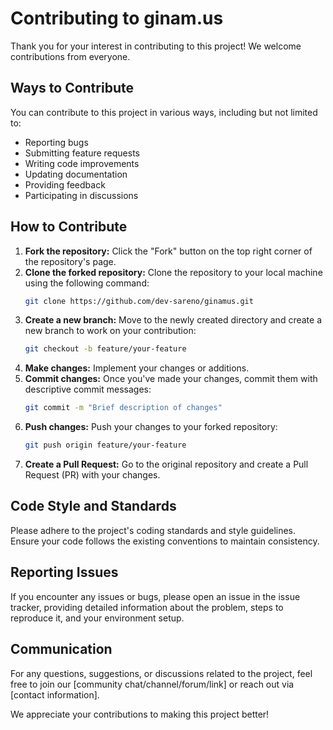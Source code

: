 # Contributing to ginam.us

Thank you for your interest in contributing to this project! We welcome contributions from everyone.

## Ways to Contribute

You can contribute to this project in various ways, including but not limited to:
- Reporting bugs
- Submitting feature requests
- Writing code improvements
- Updating documentation
- Providing feedback
- Participating in discussions

## How to Contribute

1. **Fork the repository:** Click the "Fork" button on the top right corner of the repository's page.
2. **Clone the forked repository:** Clone the repository to your local machine using the following command:
   ```bash
   git clone https://github.com/dev-sareno/ginamus.git
   ```
3. **Create a new branch:** Move to the newly created directory and create a new branch to work on your contribution:
   ```bash
   git checkout -b feature/your-feature
   ```
4. **Make changes:** Implement your changes or additions.
5. **Commit changes:** Once you've made your changes, commit them with descriptive commit messages:
   ```bash
   git commit -m "Brief description of changes"
   ```
6. **Push changes:** Push your changes to your forked repository:
   ```bash
   git push origin feature/your-feature
   ```
7. **Create a Pull Request:** Go to the original repository and create a Pull Request (PR) with your changes.

## Code Style and Standards

Please adhere to the project's coding standards and style guidelines. Ensure your code follows the existing conventions to maintain consistency.

## Reporting Issues

If you encounter any issues or bugs, please open an issue in the issue tracker, providing detailed information about the problem, steps to reproduce it, and your environment setup.

## Communication

For any questions, suggestions, or discussions related to the project, feel free to join our [community chat/channel/forum/link] or reach out via [contact information].

We appreciate your contributions to making this project better!
